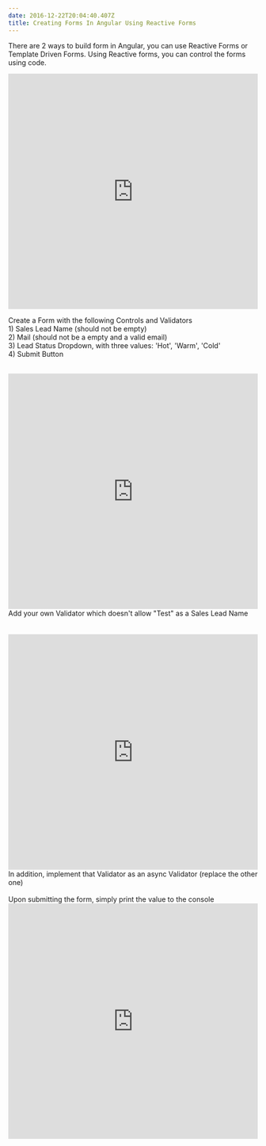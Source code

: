 ```yaml
---
date: 2016-12-22T20:04:40.407Z
title: Creating Forms In Angular Using Reactive Forms
---
```

There are 2 ways to build form in Angular, you can use Reactive Forms or Template Driven Forms.  Using Reactive forms, you can control the forms using code. <br />

<iframe width="100%" height="475" src="https://stackblitz.com/edit/angular-mhqnkm?embed=1&file=src/app/app.module.ts&view=editor" frameborder="0"></iframe>
 <br />
 
 Create a Form with the following Controls and Validators <br />
          1) Sales Lead Name (should not be empty) <br />
          2) Mail (should not be a empty and a valid email) <br />
          3) Lead Status Dropdown, with three values: 'Hot', 'Warm', 'Cold' <br />
          4) Submit Button <br />
 <br />
 <iframe width="100%" height="475" src="https://stackblitz.com/edit/angular-mhqnkm?embed=1&file=src/app/app.component.ts&view=editor" frameborder="0"></iframe>
  <br />
          Add your own Validator which doesn't allow "Test" as a Sales Lead Name <br /> <br />
 <br />
  <iframe width="100%" height="475" src="https://stackblitz.com/edit/angular-mhqnkm?embed=1&file=src/app/customValidator.ts&view=editor" frameborder="0"></iframe>
   <br />
          In addition, implement that Validator as an async Validator (replace the other one) <br />
 <br />
          Upon submitting the form, simply print the value to the console <br />
            <iframe width="100%" height="475" src="https://stackblitz.com/edit/angular-mhqnkm?embed=1&file=src/app/app.component.html" frameborder="0"></iframe>
   <br />

 
